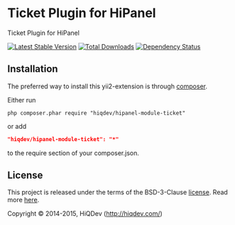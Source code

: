 Ticket Plugin for HiPanel
=========================

Ticket Plugin for HiPanel

[![Latest Stable Version](https://poser.pugx.org/hiqdev/hipanel-module-ticket/v/stable)](//packagist.org/packages/hiqdev/hipanel-module-ticket)
[![Total Downloads](https://poser.pugx.org/hiqdev/hipanel-module-ticket/downloads)](//packagist.org/packages/hiqdev/hipanel-module-ticket)
[![Dependency Status](https://www.versioneye.com/php/hiqdev:hipanel-module-ticket/dev-master/badge.svg)](https://www.versioneye.com/php/hiqdev:hipanel-module-ticket/dev-master)

## Installation

The preferred way to install this yii2-extension is through [composer](http://getcomposer.org/download/).

Either run

```
php composer.phar require "hiqdev/hipanel-module-ticket"
```

or add

```json
"hiqdev/hipanel-module-ticket": "*"
```

to the require section of your composer.json.

## License

This project is released under the terms of the BSD-3-Clause [license](https://github.com/hiqdev/hipanel-module-ticket/blob/master/LICENSE).
Read more [here](http://choosealicense.com/licenses/bsd-3-clause).

Copyright © 2014-2015, HiQDev (http://hiqdev.com/)
